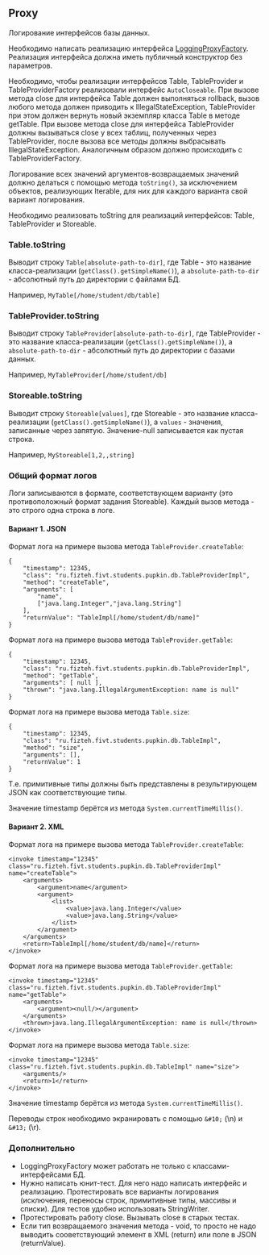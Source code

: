 ## Proxy

Логирование интерфейсов базы данных.

Необходимо написать реализацию интерфейса [LoggingProxyFactory](../src/ru/fizteh/fivt/storage/structured/LoggingProxyFactory.java).
Реализация интерфейса должна иметь публичный конструктор без параметров.

Необходимо, чтобы реализации интерфейсов Table, TableProvider и TableProviderFactory реализовали интерфейс
```AutoCloseable```. При вызове метода close для интерфейса Table должен выполняться rollback, вызов любого
метода должен приводить к IllegalStateException, TableProvider при этом должен вернуть новый экземпляр класса
Table в методе getTable. При вызове метода close для интерфейса TableProvider должны вызываться close у всех
таблиц, полученных через TableProvider, после вызова все методы должны выбрасывать IllegalStateException.
Аналогичным образом должно происходить с TableProviderFactory.

Логирование всех значений аргументов-возвращаемых значений должно делаться с помощью метода ```toString()```,
за исключением объектов, реализующих Iterable, для них для каждого варианта свой вариант логирования.

Необходимо реализовать toString для реализаций интерфейсов: Table, TableProvider и Storeable.

### Table.toString
Выводит строку ```Table[absolute-path-to-dir]```, где Table - это название класса-реализации
(```getClass().getSimpleName()```), а ```absolute-path-to-dir``` - абсолютный путь до директории с файлами БД.

Например, ```MyTable[/home/student/db/table]```

### TableProvider.toString
Выводит строку ```TableProvider[absolute-path-to-dir]```, где TableProvider - это название класса-реализации
(```getClass().getSimpleName()```), а ```absolute-path-to-dir``` - абсолютный путь до директории с базами данных.

Например, ```MyTableProvider[/home/student/db]```

### Storeable.toString
Выводит строку ```Storeable[values]```, где Storeable - это название класса-реализации
(```getClass().getSimpleName()```), а ```values``` - значения, записанные через запятую. Значение-null записывается
как пустая строка.

Например, ```MyStoreable[1,2,,string]```

### Общий формат логов

Логи записываются в формате, соответствующем варианту (это противоположный формат задания Storeable). Каждый вызов
метода - это строго одна строка в логе.

#### Вариант 1. JSON

Формат лога на примере вызова метода ```TableProvider.createTable```:
```
{
    "timestamp": 12345,
    "class": "ru.fizteh.fivt.students.pupkin.db.TableProviderImpl",
    "method": "createTable",
    "arguments": [
        "name",
        ["java.lang.Integer","java.lang.String"]
    ],
    "returnValue": "TableImpl[/home/student/db/name]"
}
```

Формат лога на примере вызова метода ```TableProvider.getTable```:
```
{
    "timestamp": 12345,
    "class": "ru.fizteh.fivt.students.pupkin.db.TableProviderImpl",
    "method": "getTable",
    "arguments": [ null ],
    "thrown": "java.lang.IllegalArgumentException: name is null"
}
```

Формат лога на примере вызова метода ```Table.size```:
```
{
    "timestamp": 12345,
    "class": "ru.fizteh.fivt.students.pupkin.db.TableImpl",
    "method": "size",
    "arguments": [],
    "returnValue": 1
}
```

Т.е. примитивные типы должны быть представлены в результирующем JSON как соответствующие типы.

Значение timestamp берётся из метода ```System.currentTimeMillis()```.

#### Вариант 2. XML

Формат лога на примере вызова метода ```TableProvider.createTable```:
```
<invoke timestamp="12345" class="ru.fizteh.fivt.students.pupkin.db.TableProviderImpl" name="createTable">
    <arguments>
        <argument>name</argument>
        <argument>
            <list>
                <value>java.lang.Integer</value>
                <value>java.lang.String</value>
            </list>
        </argument>
    </arguments>
    <return>TableImpl[/home/student/db/name]</return>
</invoke>
```

Формат лога на примере вызова метода ```TableProvider.getTable```:
```
<invoke timestamp="12345" class="ru.fizteh.fivt.students.pupkin.db.TableProviderImpl" name="getTable">
    <arguments>
        <argument><null/></argument>
    </arguments>
    <thrown>java.lang.IllegalArgumentException: name is null</thrown>
</invoke>
```

Формат лога на примере вызова метода ```Table.size```:
```
<invoke timestamp="12345" class="ru.fizteh.fivt.students.pupkin.db.TableImpl" name="size">
    <arguments/>
    <return>1</return>
</invoke>
```

Значение timestamp берётся из метода ```System.currentTimeMillis()```.

Переводы строк необходимо экранировать с помощью ```&#10;``` (\n) и ```&#13;``` (\r).

### Дополнительно
* LoggingProxyFactory может работать не только с классами-интерфейсами БД.
* Нужно написать юнит-тест. Для него надо написать интерфейс и реализацию. Протестировать
все варианты логирования (исключения, переносы строк, примитивные типы, массивы и списки).
Для тестов удобно использовать StringWriter.
* Протестировать работу close. Вызывать close в старых тестах.
* Если тип возвращаемого значения метода - void, то просто не надо выводить сооветствующий
элемент в XML (return) или поле в JSON (returnValue).
